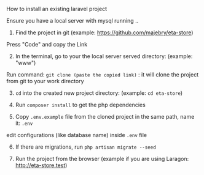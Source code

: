 How to install an existing laravel project

Ensure you have a local server with mysql running ..

1. Find the project in git (example: https://github.com/majebry/eta-store)

Press "Code" and copy the Link

2. In the terminal, go to your the local server served directory: (example: "www")

Run command: `git clone (paste the copied link)` : it will clone the project from git to your work directory

3. `cd` into the created new project directory: (example: `cd eta-store`)

4. Run `composer install` to get the php dependencies

5. Copy `.env.example` file from the cloned project in the same path,
name it: `.env`

edit configurations (like database name) inside `.env` file

6. If there are migrations, run `php artisan migrate --seed`

7. Run the project from the browser (example if you are using Laragon: http://eta-store.test)